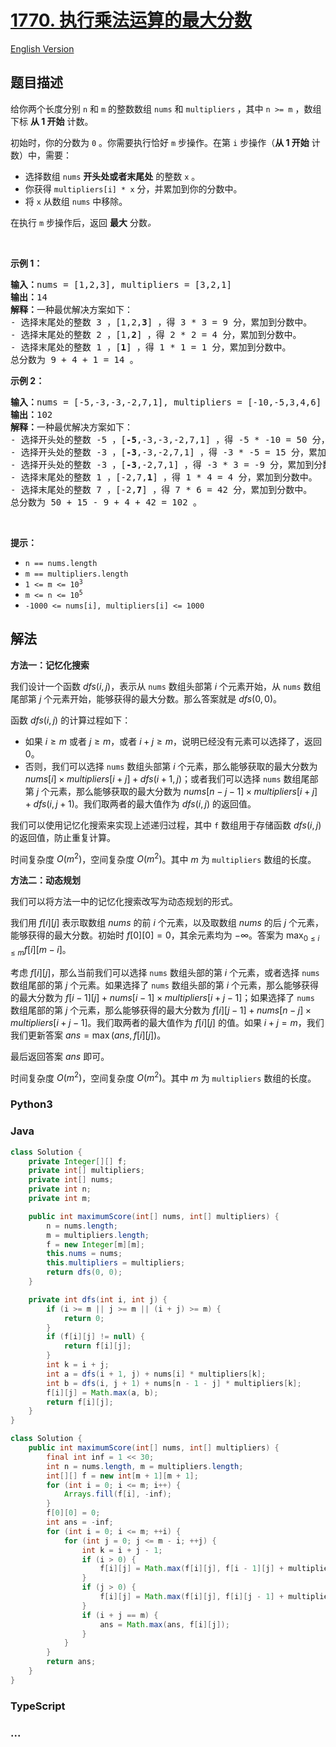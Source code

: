 # [1770. 执行乘法运算的最大分数](https://leetcode.cn/problems/maximum-score-from-performing-multiplication-operations)

[English Version](/solution/1700-1799/1770.Maximum%20Score%20from%20Performing%20Multiplication%20Operations/README_EN.md)

## 题目描述

<!-- 这里写题目描述 -->

<p>给你两个长度分别 <code>n</code> 和 <code>m</code> 的整数数组 <code>nums</code> 和 <code>multipliers</code><strong> </strong>，其中 <code>n &gt;= m</code> ，数组下标 <strong>从 1 开始</strong> 计数。</p>

<p>初始时，你的分数为 <code>0</code> 。你需要执行恰好 <code>m</code> 步操作。在第 <code>i</code> 步操作（<strong>从 1 开始</strong> 计数）中，需要：</p>

<ul>
	<li>选择数组 <code>nums</code> <strong>开头处或者末尾处</strong> 的整数 <code>x</code> 。</li>
	<li>你获得 <code>multipliers[i] * x</code> 分，并累加到你的分数中。</li>
	<li>将 <code>x</code> 从数组 <code>nums</code> 中移除。</li>
</ul>

<p>在执行<em> </em><code>m</code> 步操作后，返回 <strong>最大</strong> 分数<em>。</em></p>

<p> </p>

<p><strong>示例 1：</strong></p>

<pre><strong>输入：</strong>nums = [1,2,3], multipliers = [3,2,1]
<strong>输出：</strong>14
<strong>解释：</strong>一种最优解决方案如下：
- 选择末尾处的整数 3 ，[1,2,<strong>3</strong>] ，得 3 * 3 = 9 分，累加到分数中。
- 选择末尾处的整数 2 ，[1,<strong>2</strong>] ，得 2 * 2 = 4 分，累加到分数中。
- 选择末尾处的整数 1 ，[<strong>1</strong>] ，得 1 * 1 = 1 分，累加到分数中。
总分数为 9 + 4 + 1 = 14 。</pre>

<p><strong>示例 2：</strong></p>

<pre><strong>输入：</strong>nums = [-5,-3,-3,-2,7,1], multipliers = [-10,-5,3,4,6]
<strong>输出：</strong>102
<strong>解释：</strong>一种最优解决方案如下：
- 选择开头处的整数 -5 ，[<strong>-5</strong>,-3,-3,-2,7,1] ，得 -5 * -10 = 50 分，累加到分数中。
- 选择开头处的整数 -3 ，[<strong>-3</strong>,-3,-2,7,1] ，得 -3 * -5 = 15 分，累加到分数中。
- 选择开头处的整数 -3 ，[<strong>-3</strong>,-2,7,1] ，得 -3 * 3 = -9 分，累加到分数中。
- 选择末尾处的整数 1 ，[-2,7,<strong>1</strong>] ，得 1 * 4 = 4 分，累加到分数中。
- 选择末尾处的整数 7 ，[-2,<strong>7</strong>] ，得 7 * 6 = 42 分，累加到分数中。
总分数为 50 + 15 - 9 + 4 + 42 = 102 。
</pre>

<p> </p>

<p><strong>提示：</strong></p>

<ul>
	<li><code>n == nums.length</code></li>
	<li><code>m == multipliers.length</code></li>
	<li><code>1 &lt;= m &lt;= 10<sup>3</sup></code></li>
	<li><code>m &lt;= n &lt;= 10<sup>5</sup></code><code> </code></li>
	<li><code>-1000 &lt;= nums[i], multipliers[i] &lt;= 1000</code></li>
</ul>

## 解法

<!-- 这里可写通用的实现逻辑 -->

**方法一：记忆化搜索**

我们设计一个函数 $dfs(i, j)$，表示从 `nums` 数组头部第 $i$ 个元素开始，从 `nums` 数组尾部第 $j$ 个元素开始，能够获得的最大分数。那么答案就是 $dfs(0, 0)$。

函数 $dfs(i, j)$ 的计算过程如下：

-   如果 $i \geq m$ 或者 $j \geq m$，或者 $i + j \geq m$，说明已经没有元素可以选择了，返回 $0$。
-   否则，我们可以选择 `nums` 数组头部第 $i$ 个元素，那么能够获取的最大分数为 $nums[i] \times multipliers[i + j] + dfs(i + 1, j)$；或者我们可以选择 `nums` 数组尾部第 $j$ 个元素，那么能够获取的最大分数为 $nums[n - j - 1] \times multipliers[i + j] + dfs(i, j + 1)$。我们取两者的最大值作为 $dfs(i, j)$ 的返回值。

我们可以使用记忆化搜索来实现上述递归过程，其中 `f` 数组用于存储函数 $dfs(i, j)$ 的返回值，防止重复计算。

时间复杂度 $O(m^2)$，空间复杂度 $O(m^2)$。其中 $m$ 为 `multipliers` 数组的长度。

**方法二：动态规划**

我们可以将方法一中的记忆化搜索改写为动态规划的形式。

我们用 $f[i][j]$ 表示取数组 $nums$ 的前 $i$ 个元素，以及取数组 $nums$ 的后 $j$ 个元素，能够获得的最大分数。初始时 $f[0][0] = 0$，其余元素均为 $-\infty$。答案为 $\max_{0 \leq i \leq m} f[i][m-i]$。

考虑 $f[i][j]$，那么当前我们可以选择 `nums` 数组头部的第 $i$ 个元素，或者选择 `nums` 数组尾部的第 $j$ 个元素。如果选择了 `nums` 数组头部的第 $i$ 个元素，那么能够获得的最大分数为 $f[i-1][j] + nums[i-1] \times multipliers[i+j-1]$；如果选择了 `nums` 数组尾部的第 $j$ 个元素，那么能够获得的最大分数为 $f[i][j-1] + nums[n-j] \times multipliers[i+j-1]$。我们取两者的最大值作为 $f[i][j]$ 的值。如果 $i + j = m$，我们我们更新答案 $ans = \max(ans, f[i][j])$。

最后返回答案 $ans$ 即可。

时间复杂度 $O(m^2)$，空间复杂度 $O(m^2)$。其中 $m$ 为 `multipliers` 数组的长度。

<!-- tabs:start -->

### **Python3**

<!-- 这里可写当前语言的特殊实现逻辑 -->





### **Java**

<!-- 这里可写当前语言的特殊实现逻辑 -->

```java
class Solution {
    private Integer[][] f;
    private int[] multipliers;
    private int[] nums;
    private int n;
    private int m;

    public int maximumScore(int[] nums, int[] multipliers) {
        n = nums.length;
        m = multipliers.length;
        f = new Integer[m][m];
        this.nums = nums;
        this.multipliers = multipliers;
        return dfs(0, 0);
    }

    private int dfs(int i, int j) {
        if (i >= m || j >= m || (i + j) >= m) {
            return 0;
        }
        if (f[i][j] != null) {
            return f[i][j];
        }
        int k = i + j;
        int a = dfs(i + 1, j) + nums[i] * multipliers[k];
        int b = dfs(i, j + 1) + nums[n - 1 - j] * multipliers[k];
        f[i][j] = Math.max(a, b);
        return f[i][j];
    }
}
```

```java
class Solution {
    public int maximumScore(int[] nums, int[] multipliers) {
        final int inf = 1 << 30;
        int n = nums.length, m = multipliers.length;
        int[][] f = new int[m + 1][m + 1];
        for (int i = 0; i <= m; i++) {
            Arrays.fill(f[i], -inf);
        }
        f[0][0] = 0;
        int ans = -inf;
        for (int i = 0; i <= m; ++i) {
            for (int j = 0; j <= m - i; ++j) {
                int k = i + j - 1;
                if (i > 0) {
                    f[i][j] = Math.max(f[i][j], f[i - 1][j] + multipliers[k] * nums[i - 1]);
                }
                if (j > 0) {
                    f[i][j] = Math.max(f[i][j], f[i][j - 1] + multipliers[k] * nums[n - j]);
                }
                if (i + j == m) {
                    ans = Math.max(ans, f[i][j]);
                }
            }
        }
        return ans;
    }
}
```













### **TypeScript**



### **...**

```

```


